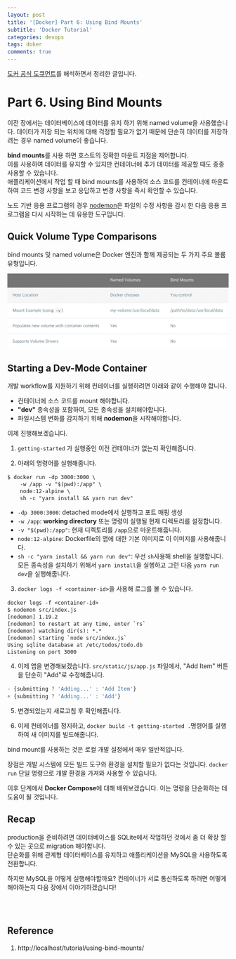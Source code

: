 ```yaml
---
layout: post
title: '[Docker] Part 6: Using Bind Mounts'
subtitle: 'Docker Tutorial'
categories: devops
tags: doker
comments: true
---
```



[도커 공식 도큐먼트](https://docs.docker.com/get-started/)를 해석하면서 정리한 글입니다.

# Part 6. Using Bind Mounts
이전 장에서는 데이터베이스에 데이터를 유지 하기 위해 named volume을 사용했습니다. 데이터가 저장 되는 위치에 대해 걱정할 필요가 없기 때문에 단순히 데이터를 저장하려는 경우 named volume이 좋습니다.

**bind mounts**를 사용 하면 호스트의 정확한 마운트 지점을 제어합니다.<br>
이를 사용하여 데이터를 유지할 수 있지만 컨테이너에 추가 데이터를 제공할 때도 종종 사용할 수 있습니다. 
<br>
애플리케이션에서 작업 할 때 bind mounts를 사용하여 소스 코드를 컨테이너에 마운트하여 코드 변경 사항을 보고 응답하고 변경 사항을 즉시 확인할 수 있습니다.

노드 기반 응용 프로그램의 경우 [nodemon](https://www.npmjs.com/package/nodemon)은 파일의 수정 사항을 감시 한 다음 응용 프로그램을 다시 시작하는 데 유용한 도구입니다.

## Quick Volume Type Comparisons
bind mounts 및 named volume은 Docker 엔진과 함께 제공되는 두 가지 주요 볼륨 유형입니다.

![img](/assets/img/docker/volume.png)

## Starting a Dev-Mode Container
개발 workflow를 지원하기 위해 컨테이너를 실행하려면 아래와 같이 수행해야 합니다.
- 컨테이너에 소스 코드를 mount 해야합니다.
- **"dev"** 종속성을 포함하여, 모든 종속성을 설치해야합니다.
- 파일시스템 변화를 감지하기 위해 **nodemon**을 시작해야합니다.

이제 진행해보겠습니다.

1. `getting-started` 가 실행중인 이전 컨테이너가 없는지 확인해줍니다.

2. 아래의 명령어를 실행해줍니다.
```vim
$ docker run -dp 3000:3000 \
    -w /app -v "$(pwd):/app" \
    node:12-alpine \
    sh -c "yarn install && yarn run dev"
```

- `-dp 3000:3000`: detached mode에서 실행하고 포트 매핑 생성
- `-w /app`: **working directory** 또는 명령이 실행될 현재 디렉토리를 설정합니다.
- `-v "$(pwd):/app"`: 현재 디렉토리를 `/app`으로 마운트해줍니다.
- `node:12-alpine`: Dockerfile의 앱에 대한 기본 이미지로 이 이미지를 사용해줍니다.
- `sh -c "yarn install && yarn run dev"`: 우선 `sh`사용해 shell을 실행합니다. 모든 종속성을 설치하기 위해서 `yarn install`을 실행하고 그런 다음 `yarn run dev`을 실행해줍니다. 

3. `docker logs -f <container-id>`을 사용해 로그를 볼 수 있습니다. 

```vim
docker logs -f <container-id>
$ nodemon src/index.js
[nodemon] 1.19.2
[nodemon] to restart at any time, enter `rs`
[nodemon] watching dir(s): *.*
[nodemon] starting `node src/index.js`
Using sqlite database at /etc/todos/todo.db
Listening on port 3000
```

4. 이제 앱을 변경해보겠습니다. `src/static/js/app.js` 파일에서, "Add Item" 버튼을 단순히 "Add"로 수정해줍니다.
```js
- {submitting ? 'Adding...' : 'Add Item'}
+ {submitting ? 'Adding...' : 'Add'}
```

5. 변경되었는지 새로고침 후 확인해줍니다.

6. 이제 컨테이너를 정지하고, `docker build -t getting-started .`명령어를 실행하여 새 이미지를 빌드해줍니다.


bind mount를 사용하는 것은 로컬 개발 설정에서 매우 일반적입니다. 

장점은 개발 시스템에 모든 빌드 도구와 환경을 설치할 필요가 없다는 것입니다. `docker run` 단일 명령으로 개발 환경을 가져와 사용할 수 있습니다. 

이후 단계에서 **Docker Compose**에 대해 배워보겠습니다. 이는 명령을 단순화하는 데 도움이 될 것입니다.

##  Recap
production을 준비하려면 데이터베이스를 SQLite에서 작업하던 것에서 좀 더 확장 할 수 있는 곳으로 migration 해야합니다. <br>
단순화를 위해 관계형 데이터베이스를 유지하고 애플리케이션을 MySQL을 사용하도록 전환합니다. 

하지만 MySQL을 어떻게 실행해야할까요? 컨테이너가 서로 통신하도록 하려면 어떻게 해야하는지 다음 장에서 이야기하겠습니다!

<br><br>

## Reference
1. http://localhost/tutorial/using-bind-mounts/

